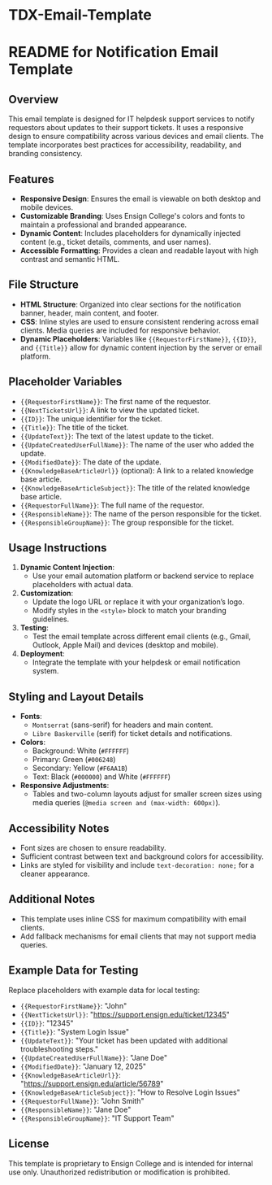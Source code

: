 # TDX-Email-Template

# README for Notification Email Template

## Overview
This email template is designed for IT helpdesk support services to notify requestors about updates to their support tickets. It uses a responsive design to ensure compatibility across various devices and email clients. The template incorporates best practices for accessibility, readability, and branding consistency.

## Features
- **Responsive Design**: Ensures the email is viewable on both desktop and mobile devices.
- **Customizable Branding**: Uses Ensign College's colors and fonts to maintain a professional and branded appearance.
- **Dynamic Content**: Includes placeholders for dynamically injected content (e.g., ticket details, comments, and user names).
- **Accessible Formatting**: Provides a clean and readable layout with high contrast and semantic HTML.

## File Structure
- **HTML Structure**: Organized into clear sections for the notification banner, header, main content, and footer.
- **CSS**: Inline styles are used to ensure consistent rendering across email clients. Media queries are included for responsive behavior.
- **Dynamic Placeholders**: Variables like `{{RequestorFirstName}}`, `{{ID}}`, and `{{Title}}` allow for dynamic content injection by the server or email platform.

## Placeholder Variables
- `{{RequestorFirstName}}`: The first name of the requestor.
- `{{NextTicketsUrl}}`: A link to view the updated ticket.
- `{{ID}}`: The unique identifier for the ticket.
- `{{Title}}`: The title of the ticket.
- `{{UpdateText}}`: The text of the latest update to the ticket.
- `{{UpdateCreatedUserFullName}}`: The name of the user who added the update.
- `{{ModifiedDate}}`: The date of the update.
- `{{KnowledgeBaseArticleUrl}}` (optional): A link to a related knowledge base article.
- `{{KnowledgeBaseArticleSubject}}`: The title of the related knowledge base article.
- `{{RequestorFullName}}`: The full name of the requestor.
- `{{ResponsibleName}}`: The name of the person responsible for the ticket.
- `{{ResponsibleGroupName}}`: The group responsible for the ticket.

## Usage Instructions
1. **Dynamic Content Injection**:
   - Use your email automation platform or backend service to replace placeholders with actual data.
2. **Customization**:
   - Update the logo URL or replace it with your organization’s logo.
   - Modify styles in the `<style>` block to match your branding guidelines.
3. **Testing**:
   - Test the email template across different email clients (e.g., Gmail, Outlook, Apple Mail) and devices (desktop and mobile).
4. **Deployment**:
   - Integrate the template with your helpdesk or email notification system.

## Styling and Layout Details
- **Fonts**:
  - `Montserrat` (sans-serif) for headers and main content.
  - `Libre Baskerville` (serif) for ticket details and notifications.
- **Colors**:
  - Background: White (`#FFFFFF`)
  - Primary: Green (`#006248`)
  - Secondary: Yellow (`#F6AA1B`)
  - Text: Black (`#000000`) and White (`#FFFFFF`)
- **Responsive Adjustments**:
  - Tables and two-column layouts adjust for smaller screen sizes using media queries (`@media screen and (max-width: 600px)`).

## Accessibility Notes
- Font sizes are chosen to ensure readability.
- Sufficient contrast between text and background colors for accessibility.
- Links are styled for visibility and include `text-decoration: none;` for a cleaner appearance.

## Additional Notes
- This template uses inline CSS for maximum compatibility with email clients.
- Add fallback mechanisms for email clients that may not support media queries.

## Example Data for Testing
Replace placeholders with example data for local testing:
- `{{RequestorFirstName}}`: "John"
- `{{NextTicketsUrl}}`: "https://support.ensign.edu/ticket/12345"
- `{{ID}}`: "12345"
- `{{Title}}`: "System Login Issue"
- `{{UpdateText}}`: "Your ticket has been updated with additional troubleshooting steps."
- `{{UpdateCreatedUserFullName}}`: "Jane Doe"
- `{{ModifiedDate}}`: "January 12, 2025"
- `{{KnowledgeBaseArticleUrl}}`: "https://support.ensign.edu/article/56789"
- `{{KnowledgeBaseArticleSubject}}`: "How to Resolve Login Issues"
- `{{RequestorFullName}}`: "John Smith"
- `{{ResponsibleName}}`: "Jane Doe"
- `{{ResponsibleGroupName}}`: "IT Support Team"

## License
This template is proprietary to Ensign College and is intended for internal use only. Unauthorized redistribution or modification is prohibited.

